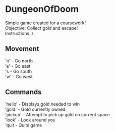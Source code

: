 # DungeonOfDoom
Simple game created for a coursework! \
Objective: Collect gold and escape! \
Instructions: \
## Movement
'n' - Go north \
'e' - Go east \
's - Go south \
'w' - Go west 
 
## Commands
'hello' - Displays gold needed to win \
'gold' - Gold currently owned \
'pickup' - Attempt to pick up gold on current space \
'look' - Look around you \
'quit - Quits game 
